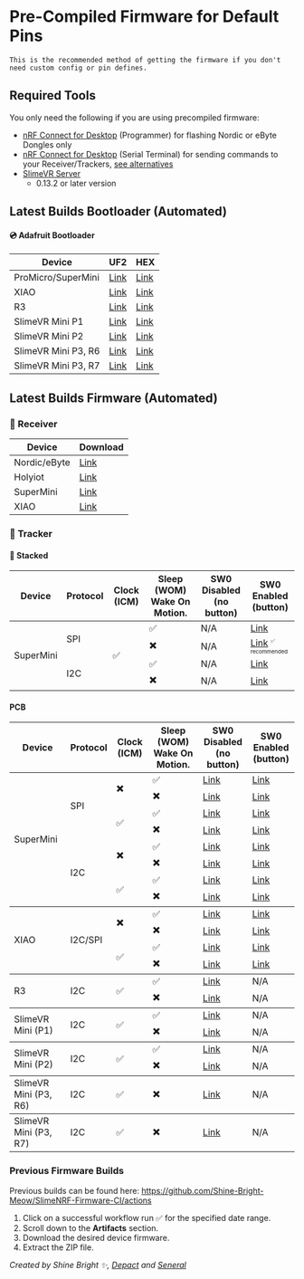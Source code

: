 <link rel="stylesheet" href="../assets/css/smol-slimes.css">

# Pre-Compiled Firmware for Default Pins

```admonish important
This is the recommended method of getting the firmware if you don't need custom config or pin defines.
```

## Required Tools

You only need the following if you are using precompiled firmware:
* <a href="https://www.nordicsemi.com/Products/Development-tools/nRF-Connect-for-Desktop">nRF Connect for Desktop</a> (Programmer) for flashing Nordic or eByte Dongles only
* <a href="https://www.nordicsemi.com/Products/Development-tools/nRF-Connect-for-Desktop">nRF Connect for Desktop</a> (Serial Terminal) for sending commands to your Receiver/Trackers, [see alternatives](#accessing-the-serial-console)
* <a href="https://slimevr.dev/download">SlimeVR Server</a>
    * 0.13.2 or later version

## Latest Builds Bootloader (Automated)

#### 💿 Adafruit Bootloader
| Device               | UF2 | HEX |
| ------------------ | ---- | ---- |
| ProMicro/SuperMini | [Link](https://github.com/SlimeVR/Adafruit_nRF52_Bootloader/releases/download/0.9.2-SlimeVR.6/update-slimenrf_promicro_bootloader-0.9.2-SlimeVR.6_nosd.uf2) | [Link](https://github.com/SlimeVR/Adafruit_nRF52_Bootloader/releases/download/0.9.2-SlimeVR.6/slimenrf_promicro_bootloader-0.9.2-SlimeVR.6_s140_7.3.0.hex) |
| XIAO | [Link](https://github.com/SlimeVR/Adafruit_nRF52_Bootloader/releases/download/0.9.2-SlimeVR.6/update-slimenrf_xiao_sense_bootloader-0.9.2-SlimeVR.6_nosd.uf2) | [Link](https://github.com/SlimeVR/Adafruit_nRF52_Bootloader/releases/download/0.9.2-SlimeVR.6/slimenrf_xiao_sense_bootloader-0.9.2-SlimeVR.6_s140_7.3.0.hex) |
| R3 | [Link](https://github.com/SlimeVR/Adafruit_nRF52_Bootloader/releases/download/0.9.2-SlimeVR.6/update-slimenrf_tracker_r3_bootloader-0.9.2-SlimeVR.6_nosd.uf2) | [Link](https://github.com/SlimeVR/Adafruit_nRF52_Bootloader/releases/download/0.9.2-SlimeVR.6/slimenrf_tracker_r3_bootloader-0.9.2-SlimeVR.6_s140_7.3.0.hex) |
| SlimeVR Mini P1 | [Link](https://github.com/SlimeVR/Adafruit_nRF52_Bootloader/releases/download/0.9.2-SlimeVR.6/update-slimevr_mini_p1_bootloader-0.9.2-SlimeVR.6_nosd.uf2) | [Link](https://github.com/SlimeVR/Adafruit_nRF52_Bootloader/releases/download/0.9.2-SlimeVR.6/slimevr_mini_p1_bootloader-0.9.2-SlimeVR.6_s140_7.3.0.hex) |
| SlimeVR Mini P2 | [Link](https://github.com/SlimeVR/Adafruit_nRF52_Bootloader/releases/download/0.9.2-SlimeVR.6/update-slimevr_mini_p2_bootloader-0.9.2-SlimeVR.6_nosd.uf2) | [Link](https://github.com/SlimeVR/Adafruit_nRF52_Bootloader/releases/download/0.9.2-SlimeVR.6/slimevr_mini_p2_bootloader-0.9.2-SlimeVR.6_s140_7.3.0.hex) |
| SlimeVR Mini P3, R6| [Link](https://github.com/SlimeVR/Adafruit_nRF52_Bootloader/releases/download/0.9.2-SlimeVR.6/update-slimevr_mini_p3r6_bootloader-0.9.2-SlimeVR.6_nosd.uf2) | [Link](https://github.com/SlimeVR/Adafruit_nRF52_Bootloader/releases/download/0.9.2-SlimeVR.6/slimevr_mini_p3r6_bootloader-0.9.2-SlimeVR.6_s140_7.3.0.hex) |
| SlimeVR Mini P3, R7 | [Link](https://github.com/SlimeVR/Adafruit_nRF52_Bootloader/releases/download/0.9.2-SlimeVR.6/update-slimevr_mini_p3r7_bootloader-0.9.2-SlimeVR.6_nosd.uf2) | [Link](https://github.com/SlimeVR/Adafruit_nRF52_Bootloader/releases/download/0.9.2-SlimeVR.6/slimevr_mini_p3r7_bootloader-0.9.2-SlimeVR.6_s140_7.3.0.hex) |

## Latest Builds Firmware (Automated)

### 📡 Receiver

| Device       | Download                                                                                                                             |
| ------------ | ------------------------------------------------------------------------------------------------------------------------------------ |
| Nordic/eByte | [Link](https://github.com/Shine-Bright-Meow/SlimeNRF-Firmware-CI/releases/download/latest/SlimeNRF_Nordic_eByte_Dongle_Receiver.hex) |
| Holyiot      | [Link](https://github.com/Shine-Bright-Meow/SlimeNRF-Firmware-CI/releases/download/latest/SlimeNRF_Holyiot_Dongle_Receiver.hex)      |
| SuperMini    | [Link](https://github.com/Shine-Bright-Meow/SlimeNRF-Firmware-CI/releases/download/latest/SlimeNRF_SuperMini_Receiver.uf2)           |
| XIAO         | [Link](https://github.com/Shine-Bright-Meow/SlimeNRF-Firmware-CI/releases/download/latest/SlimeNRF_XIAO_Receiver.uf2)                |

### 🏃 Tracker

#### 🥪 Stacked

<div class="table-wrapper">
  <table>
    <thead>
      <tr>
        <th>Device</th>
        <th>Protocol</th>
        <th>Clock (ICM)</th>
        <th>
          Sleep
          <span class="tooltip-text-container">
            (WOM)
            <span class="tooltip-text"> Wake On Motion. </span>
          </span>
        </th>
        <th>
            SW0 Disabled
            <br/>
            (no button)
        </th>
        <th>
            SW0 Enabled
            <br/>
            (button)
        </th>
      </tr>
    </thead>
    <tbody>
      <!-- SuperMini, stacked -->
      <tr>
        <td rowspan="4">SuperMini</td>
        <td rowspan="2">SPI</td>
        <td rowspan="4">✅</td>
        <td>✅</td>
        <td>N/A</td>
        <td>
          <a href="https://github.com/Shine-Bright-Meow/SlimeNRF-Firmware-CI/releases/download/latest/SlimeNRF_Tracker_SPI_StackedSmol.uf2" target="_blank">Link</a>
        </td>
      </tr>
      <tr>
        <td>✖️</td>
        <td>N/A</td>
        <td>
          <a href="https://github.com/Shine-Bright-Meow/SlimeNRF-Firmware-CI/releases/download/latest/SlimeNRF_Tracker_NoSleep_SPI_StackedSmol.uf2" target="_blank">Link</a> <sup style="font-size:0.6em">✅ recommended</sup>
        </td>
      </tr>
      <tr>
        <td rowspan="2">I2C</td>
        <td>✅</td>
        <td>N/A</td>
        <td>
          <a href="https://github.com/Shine-Bright-Meow/SlimeNRF-Firmware-CI/releases/download/latest/SlimeNRF_Tracker_I2C_StackedSmol.uf2" target="_blank">Link</a>
        </td>
      </tr>
      <tr>
        <td>✖️</td>
        <td>N/A</td>
        <td>
          <a href="https://github.com/Shine-Bright-Meow/SlimeNRF-Firmware-CI/releases/download/latest/SlimeNRF_Tracker_NoSleep_I2C_StackedSmol.uf2" target="_blank">Link</a>
        </td>
      </tr>
    </tbody>
  </table>
</div>

#### PCB

<div class="table-wrapper">
   <table>
      <thead>
         <tr>
            <th>Device</th>
            <th>Protocol</th>
            <th>Clock (ICM)</th>
            <th>
               Sleep
               <span class="tooltip-text-container">
               (WOM)
               <span class="tooltip-text"> Wake On Motion. </span>
               </span>
            </th>
            <th>
               SW0 Disabled
               <br/>
               (no button)
            </th>
            <th>
               SW0 Enabled
               <br/>
               (button)
            </th>
         </tr>
      </thead>
      <!-- SuperMini, SPI, not stacked -->
      <tr>
         <td rowspan="8">SuperMini</td>
         <td rowspan="4">SPI</td>
         <td rowspan="2">✖️</td>
         <td>✅</td>
         <td>
            <a href="https://github.com/Shine-Bright-Meow/SlimeNRF-Firmware-CI/releases/download/latest/SlimeNRF_Tracker_SPI_SuperMini.uf2">Link</a>
         </td>
         <td>
            <a href="https://github.com/Shine-Bright-Meow/SlimeNRF-Firmware-CI/releases/download/latest/SlimeNRF_Tracker_SW0_SPI_SuperMini.uf2">Link</a>
         </td>
      </tr>
      <tr>
         <!-- SuperMini, SPI, not stacked, no sleep -->
         <td>✖️</td>
         <td>
            <a href="https://github.com/Shine-Bright-Meow/SlimeNRF-Firmware-CI/releases/download/latest/SlimeNRF_Tracker_NoSleep_SPI_SuperMini.uf2">Link</a>
         </td>
         <td>
            <a href="https://github.com/Shine-Bright-Meow/SlimeNRF-Firmware-CI/releases/download/latest/SlimeNRF_Tracker_SW0_NoSleep_SPI_SuperMini.uf2">Link</a>
         </td>
      </tr>
      <tr>
         <!-- SuperMini, SPI, not stacked, clk, sleep -->
         <td rowspan="2">✅</td>
         <td>✅</td>
         <td>
            <a href="https://github.com/Shine-Bright-Meow/SlimeNRF-Firmware-CI/releases/download/latest/SlimeNRF_Tracker_CLK_SPI_SuperMini.uf2">Link</a>
         </td>
         <td>
            <a href="https://github.com/Shine-Bright-Meow/SlimeNRF-Firmware-CI/releases/download/latest/SlimeNRF_Tracker_SW0_CLK_SPI_SuperMini.uf2">Link</a>
         </td>
      </tr>
      <tr>
         <!-- SuperMini, SPI, not stacked, clk, no sleep -->
         <td>✖️</td>
         <td>
            <a href="https://github.com/Shine-Bright-Meow/SlimeNRF-Firmware-CI/releases/download/latest/SlimeNRF_Tracker_NoSleepCLK_SPI_SuperMini.uf2">Link</a>
         </td>
         <td>
            <a href="https://github.com/Shine-Bright-Meow/SlimeNRF-Firmware-CI/releases/download/latest/SlimeNRF_Tracker_SW0_NoSleepCLK_SPI_SuperMini.uf2">Link</a>
         </td>
      </tr>
      <!-- SuperMini, I2C, not stacked -->
      <tr>
         <td rowspan="4">I2C</td>
         <td rowspan="2">✖️</td>
         <td>✅</td>
         <td>
            <a href="https://github.com/Shine-Bright-Meow/SlimeNRF-Firmware-CI/releases/download/latest/SlimeNRF_Tracker_I2C_SuperMini.uf2">Link</a>
         </td>
         <td>
            <a href="https://github.com/Shine-Bright-Meow/SlimeNRF-Firmware-CI/releases/download/latest/SlimeNRF_Tracker_SW0_I2C_SuperMini.uf2">Link</a>
         </td>
      </tr>
      <tr>
         <td>✖️</td>
         <td>
            <a href="https://github.com/Shine-Bright-Meow/SlimeNRF-Firmware-CI/releases/download/latest/SlimeNRF_Tracker_NoSleep_I2C_SuperMini.uf2">Link</a>
         </td>
         <td>
            <a href="https://github.com/Shine-Bright-Meow/SlimeNRF-Firmware-CI/releases/download/latest/SlimeNRF_Tracker_SW0_NoSleep_I2C_SuperMini.uf2">Link</a>
         </td>
      </tr>
      <tr>
         <td rowspan="2">✅</td>
         <td>✅</td>
         <td>
            <a href="https://github.com/Shine-Bright-Meow/SlimeNRF-Firmware-CI/releases/download/latest/SlimeNRF_Tracker_CLK_I2C_SuperMini.uf2">Link</a>
         </td>
         <td>
            <a href="https://github.com/Shine-Bright-Meow/SlimeNRF-Firmware-CI/releases/download/latest/SlimeNRF_Tracker_SW0_CLK_I2C_SuperMini.uf2">Link</a>
         </td>
      </tr>
      <tr>
         <td>✖️</td>
         <td>
            <a href="https://github.com/Shine-Bright-Meow/SlimeNRF-Firmware-CI/releases/download/latest/SlimeNRF_Tracker_NoSleepCLK_I2C_SuperMini.uf2">Link</a>
         </td>
         <td>
            <a href="https://github.com/Shine-Bright-Meow/SlimeNRF-Firmware-CI/releases/download/latest/SlimeNRF_Tracker_SW0_NoSleepCLK_I2C_SuperMini.uf2">Link</a>
         </td>
      </tr>
      </tbody>
      <tbody>
         <!-- XIAO -->
         <tr>
            <td rowspan="4">XIAO</td>
            <td rowspan="4">I2C/SPI</td>
            <td rowspan="2">✖️</td>
            <td>✅</td>
            <td>
               <a href="https://github.com/Shine-Bright-Meow/SlimeNRF-Firmware-CI/releases/download/latest/SlimeNRF_Tracker_XIAO.uf2">Link</a>
            </td>
            <td>
               <a href="https://github.com/Shine-Bright-Meow/SlimeNRF-Firmware-CI/releases/download/latest/SlimeNRF_Tracker_SW0_XIAO.uf2">Link</a>
            </td>
         </tr>
         <tr>
            <td>✖️</td>
            <td>
               <a href="https://github.com/Shine-Bright-Meow/SlimeNRF-Firmware-CI/releases/download/latest/SlimeNRF_Tracker_NoSleep_XIAO.uf2">Link</a>
            </td>
            <td>
               <a href="https://github.com/Shine-Bright-Meow/SlimeNRF-Firmware-CI/releases/download/latest/SlimeNRF_Tracker_SW0_NoSleep_XIAO.uf2">Link</a>
            </td>
         </tr>
         <tr>
            <td rowspan="2">✅</td>
            <td>✅</td>
            <td>
               <a href="https://github.com/Shine-Bright-Meow/SlimeNRF-Firmware-CI/releases/download/latest/SlimeNRF_Tracker_CLK_XIAO.uf2">Link</a>
            </td>
            <td>
               <a href="https://github.com/Shine-Bright-Meow/SlimeNRF-Firmware-CI/releases/download/latest/SlimeNRF_Tracker_SW0_CLK_XIAO.uf2">Link</a>
            </td>
         </tr>
         <tr>
            <td>✖️</td>
            <td>
               <a href="https://github.com/Shine-Bright-Meow/SlimeNRF-Firmware-CI/releases/download/latest/SlimeNRF_Tracker_NoSleepCLK_XIAO.uf2">Link</a>
            </td>
            <td>
               <a href="https://github.com/Shine-Bright-Meow/SlimeNRF-Firmware-CI/releases/download/latest/SlimeNRF_Tracker_SW0_NoSleepCLK_XIAO.uf2">Link</a>
            </td>
         </tr>
      </tbody>
      <tbody>
         <!-- R3 -->
         <tr>
            <td rowspan="2">R3</td>
            <td rowspan="2">I2C</td>
            <td rowspan="2">✅</td>
            <td>✅</td>
            <td>
               <a href="https://github.com/Shine-Bright-Meow/SlimeNRF-Firmware-CI/releases/download/latest/SlimeNRF_Tracker_R3.uf2">Link</a>
            </td>
            <td>N/A</td>
         </tr>
         <tr>
            <td>✖️</td>
            <td>
               <a href="https://github.com/Shine-Bright-Meow/SlimeNRF-Firmware-CI/releases/download/latest/SlimeNRF_Tracker_NoSleep_R3.uf2">Link</a>
            </td>
            <td>N/A</td>
         </tr>
      </tbody>
      <tbody>
         <!-- SlimeVR Mini (P1) -->
         <tr>
            <td rowspan="2">SlimeVR Mini (P1)</td>
            <td rowspan="2">I2C</td>
            <td rowspan="2">✅</td>
            <td>✅</td>
            <td>
               <a href="https://github.com/Shine-Bright-Meow/SlimeNRF-Firmware-CI/releases/download/latest/SlimeNRF_Tracker_SlimevrMini.uf2">Link</a>
            </td>
            <td>N/A</td>
         </tr>
         <tr>
            <td>✖️</td>
            <td>
               <a href="https://github.com/Shine-Bright-Meow/SlimeNRF-Firmware-CI/releases/download/latest/SlimeNRF_Tracker_NoSleep_SlimevrMini.uf2">Link</a>
            </td>
            <td>N/A</td>
         </tr>
      </tbody>
      <tbody>
         <!-- SlimeVR Mini (P2) -->
         <tr>
            <td rowspan="2">SlimeVR Mini (P2)</td>
            <td rowspan="2">I2C</td>
            <td rowspan="2">✅</td>
            <td>✅</td>
            <td>
               <a href="https://github.com/Shine-Bright-Meow/SlimeNRF-Firmware-CI/releases/download/latest/SlimeNRF_Tracker_SlimevrMini2.uf2">Link</a>
            </td>
            <td>N/A</td>
         </tr>
         <tr>
            <td>✖️</td>
            <td>
               <a href="https://github.com/Shine-Bright-Meow/SlimeNRF-Firmware-CI/releases/download/latest/SlimeNRF_Tracker_NoSleep_SlimevrMini2.uf2">Link</a>
            </td>
            <td>N/A</td>
         </tr>
      </tbody>
      <tbody>
         <!-- SlimeVR Mini (P3, R6) -->
         <tr>
            <td>SlimeVR Mini (P3, R6)</td>
            <td>I2C</td>
            <td>✅</td>
            <td>✖️</td>
            <td>
               <a href="https://github.com/Shine-Bright-Meow/SlimeNRF-Firmware-CI/releases/download/latest/SlimeNRF_Tracker_NoSleep_SlimevrMini3_R6.uf2">Link</a>
            </td>
            <td>N/A</td>
         </tr>
      </tbody>
      <tbody>
         <!-- SlimeVR Mini (P3, R7) -->
         <tr>
            <td>SlimeVR Mini (P3, R7)</td>
            <td>I2C</td>
            <td>✅</td>
            <td>✖️</td>
            <td>
               <a href="https://github.com/Shine-Bright-Meow/SlimeNRF-Firmware-CI/releases/download/latest/SlimeNRF_Tracker_NoSleep_SlimevrMini3_R7.uf2">Link</a>
            </td>
            <td>N/A</td>
         </tr>
      </tbody>
   </table>
</div>

### Previous Firmware Builds

Previous builds can be found here: <a href="https://github.com/Shine-Bright-Meow/SlimeNRF-Firmware-CI/actions">https://github.com/Shine-Bright-Meow/SlimeNRF-Firmware-CI/actions</a>

1. Click on a successful workflow run ✅ for the specified date range.
2. Scroll down to the **Artifacts** section.
3. Download the desired device firmware.
4. Extract the ZIP file.

*Created by Shine Bright ✨, [Depact](https://github.com/Depact) and [Seneral](https://github.com/Seneral)*